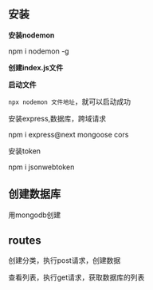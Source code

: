 ## 安装

**安装nodemon**

 npm i nodemon -g

**创建index.js文件**

**启动文件**

`npx nodemon 文件地址`，就可以启动成功

安装express,数据库，跨域请求

npm i express@next mongoose cors

安装token

npm i jsonwebtoken

## 创建数据库

用mongodb创建

## **routes**

创建分类，执行post请求，创建数据

查看列表，执行get请求，获取数据库的列表
